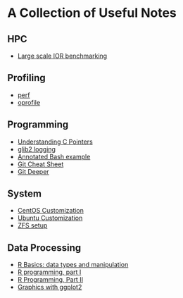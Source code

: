 A Collection of Useful Notes
=====

## HPC

- [Large scale IOR benchmarking](hpc/IOR.md)


## Profiling

- [perf](system/perf.md)
- [oprofile](system/oprofile.md)

## Programming 

- [Understanding C Pointers](system/c_ptr.md)
- [glib2 logging](system/glib_logging.md)
- [Annotated Bash example](system/bash_example.md)
- [Git Cheat Sheet](system/git_cs.md)
- [Git Deeper](system/git_deeper.md)


## System

- [CentOS Customization](system/centos.md)
- [Ubuntu Customization](system/ubuntu.md)
- [ZFS setup](system/zfs.md)

## Data Processing

- [R Basics: data types and manipulation](data/r_basics.md)
- [R programming, part I](data/r_program_I.md)
- [R Programming, Part II](data/r_program_II.md)
- [Graphics with ggplot2](data/ggplot2.md)

